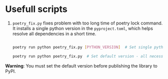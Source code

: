 # Usefull scripts

1. ```poetry_fix.py``` fixes problem with too long time of poetry lock command. It installs a single python version in the ```pyproject.toml```, which helps resolve all dependencies in a short time.

    ```bash

    poetry run python poetry_fix.py [PYTHON_VERSION]  # Set single python version := {6, 7, 8, 9}

    poetry run python poetry_fix.py  # Set default version - all necessary pythons for library

    ```

**Warning**: You must set the default version before publishing the library to PyPI.
